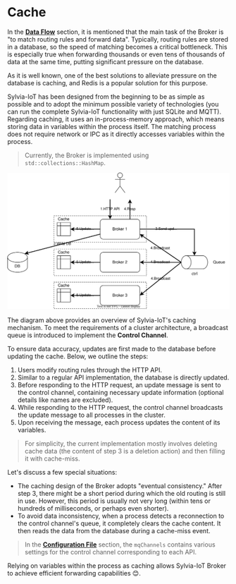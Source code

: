 # Cache

In the [**Data Flow**](flow.md) section, it is mentioned that the main task of the Broker is "to
match routing rules and forward data".
Typically, routing rules are stored in a database, so the speed of matching becomes a critical
bottleneck. This is especially true when forwarding thousands or even tens of thousands of data at
the same time, putting significant pressure on the database.

As it is well known, one of the best solutions to alleviate pressure on the database is caching, and
Redis is a popular solution for this purpose.

Sylvia-IoT has been designed from the beginning to be as simple as possible and to adopt the minimum
possible variety of technologies (you can run the complete Sylvia-IoT functionality with just SQLite
and MQTT).
Regarding caching, it uses an in-process-memory approach, which means storing data in variables
within the process itself. The matching process does not require network or IPC as it directly
accesses variables within the process.

> Currently, the Broker is implemented using `std::collections::HashMap`.

![Cache](cache.svg)

The diagram above provides an overview of Sylvia-IoT's caching mechanism. To meet the requirements
of a cluster architecture, a broadcast queue is introduced to implement the **Control Channel**.

To ensure data accuracy, updates are first made to the database before updating the cache. Below, we
outline the steps:

1. Users modify routing rules through the HTTP API.
2. Similar to a regular API implementation, the database is directly updated.
3. Before responding to the HTTP request, an update message is sent to the control channel,
   containing necessary update information (optional details like names are excluded).
4. While responding to the HTTP request, the control channel broadcasts the update message to all
   processes in the cluster.
5. Upon receiving the message, each process updates the content of its variables.

> For simplicity, the current implementation mostly involves deleting cache data (the content of
  step 3 is a deletion action) and then filling it with cache-miss.

Let's discuss a few special situations:

- The caching design of the Broker adopts "eventual consistency." After step 3, there might be a
  short period during which the old routing is still in use. However, this period is usually not
  very long (within tens or hundreds of milliseconds, or perhaps even shorter).
- To avoid data inconsistency, when a process detects a reconnection to the control channel's queue,
  it completely clears the cache content. It then reads the data from the database during a
  cache-miss event.

> In the [**Configuration File**](../guide/configuration.md) section, the `mqChannels` contains
  various settings for the control channel corresponding to each API.

Relying on variables within the process as caching allows Sylvia-IoT Broker to achieve efficient
forwarding capabilities &#x1F60A;.
